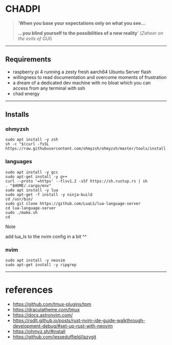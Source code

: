 # CHADPI

> '**When you base your expectations only on what you see...**
> 
> **...you blind yourself to the possibilities of a new reality**'
> (*Zaheer on the evils of GUI*)

--- 

## Requirements

- raspberry pi 4 running a zesty fresh aarch64 Ubuntu Server flash
- willingness to read documentation and overcome moments of frustration
- a dream of a dedicated dev machine with no bloat which you can access from any terminal with ssh
- chad energy

---

## Installs

### ohmyzsh
```
sudo apt install -y zsh
sh -c "$(curl -fsSL https://raw.githubusercontent.com/ohmyzsh/ohmyzsh/master/tools/install.sh)" 
```

### languages
```
sudo apt install -y gcc
sudo apt-get install -y g++
curl --proto '=https' --tlsv1.2 -sSf https://sh.rustup.rs | sh 
. "$HOME/.cargo/env"
sudo apt install -y lua
sudo apt-get -f install -y ninja-build
cd /usr/bin/
sudo git clone https://github.com/LuaLS/lua-language-server
cd lua-language-server
sudo ./make.sh
cd
```

> [!NOTE]
> add lua_ls to the nvim config in a bit ^^

### nvim
```
sudo apt install -y neovim
sudo apt-get install -y ripgrep
```

---

# references
- https://github.com/tmux-plugins/tpm
- https://draculatheme.com/tmux
- https://docs.astronvim.com/
- https://rsdlt.github.io/posts/rust-nvim-ide-guide-walkthrough-development-debug/#set-up-rust-with-neovim
- https://ohmyz.sh/#install
- https://github.com/jesseduffield/lazygit 
